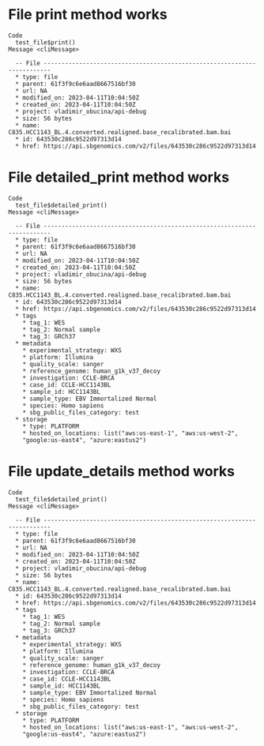 # File print method works

    Code
      test_file$print()
    Message <cliMessage>
      
      -- File ------------------------------------------------------------------------
      * type: file
      * parent: 61f3f9c6e6aad8667516bf30
      * url: NA
      * modified_on: 2023-04-11T10:04:50Z
      * created_on: 2023-04-11T10:04:50Z
      * project: vladimir_obucina/api-debug
      * size: 56 bytes
      * name: C835.HCC1143_BL.4.converted.realigned.base_recalibrated.bam.bai
      * id: 643530c286c9522d97313d14
      * href: https://api.sbgenomics.com/v2/files/643530c286c9522d97313d14

# File detailed_print method works

    Code
      test_file$detailed_print()
    Message <cliMessage>
      
      -- File ------------------------------------------------------------------------
      * type: file
      * parent: 61f3f9c6e6aad8667516bf30
      * url: NA
      * modified_on: 2023-04-11T10:04:50Z
      * created_on: 2023-04-11T10:04:50Z
      * project: vladimir_obucina/api-debug
      * size: 56 bytes
      * name: C835.HCC1143_BL.4.converted.realigned.base_recalibrated.bam.bai
      * id: 643530c286c9522d97313d14
      * href: https://api.sbgenomics.com/v2/files/643530c286c9522d97313d14
      * tags
        * tag_1: WES
        * tag_2: Normal sample
        * tag_3: GRCh37
      * metadata
        * experimental_strategy: WXS
        * platform: Illumina
        * quality_scale: sanger
        * reference_genome: human_g1k_v37_decoy
        * investigation: CCLE-BRCA
        * case_id: CCLE-HCC1143BL
        * sample_id: HCC1143BL
        * sample_type: EBV Immortalized Normal
        * species: Homo sapiens
        * sbg_public_files_category: test
      * storage
        * type: PLATFORM
        * hosted_on_locations: list("aws:us-east-1", "aws:us-west-2",
        "google:us-east4", "azure:eastus2")

# File update_details method works

    Code
      test_file$detailed_print()
    Message <cliMessage>
      
      -- File ------------------------------------------------------------------------
      * type: file
      * parent: 61f3f9c6e6aad8667516bf30
      * url: NA
      * modified_on: 2023-04-11T10:04:50Z
      * created_on: 2023-04-11T10:04:50Z
      * project: vladimir_obucina/api-debug
      * size: 56 bytes
      * name: C835.HCC1143_BL.4.converted.realigned.base_recalibrated.bam.bai
      * id: 643530c286c9522d97313d14
      * href: https://api.sbgenomics.com/v2/files/643530c286c9522d97313d14
      * tags
        * tag_1: WES
        * tag_2: Normal sample
        * tag_3: GRCh37
      * metadata
        * experimental_strategy: WXS
        * platform: Illumina
        * quality_scale: sanger
        * reference_genome: human_g1k_v37_decoy
        * investigation: CCLE-BRCA
        * case_id: CCLE-HCC1143BL
        * sample_id: HCC1143BL
        * sample_type: EBV Immortalized Normal
        * species: Homo sapiens
        * sbg_public_files_category: test
      * storage
        * type: PLATFORM
        * hosted_on_locations: list("aws:us-east-1", "aws:us-west-2",
        "google:us-east4", "azure:eastus2")
